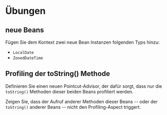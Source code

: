 # Übungen

## neue Beans

Fügen Sie dem Kontext zwei neue Bean Instanzen folgenden Typs hinzu:

- `LocalDate`
- `ZonedDateTime`

## Profiling der toString() Methode

Definieren Sie einen neuen Pointcut-Advisor, der dafür sorgt, dass nur die `toString()`
Methoden dieser beiden Beans profiliert werden.

Zeigen Sie, dass der Aufruf anderer Methoden dieser Beans -- oder der `toString()`
anderer Beans -- nicht den Profiling-Aspect triggert.